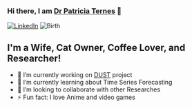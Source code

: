 ### Hi there, I am [Dr Patricia Ternes][personal-url] 👋

[![LinkedIn][linkedin-shield]][linkedin-url] ![Birth][birth-shield]

## I'm a Wife, Cat Owner, Coffee Lover, and Researcher!

- 🔭 I’m currently working on [DUST][dust-url] project
- 🌱 I’m currently learning about Time Series Forecasting
- 👯 I’m looking to collaborate with other Researches
- ⚡ Fun fact: I love Anime and video games

<!-- personal links -->
[personal-url]: https://patricia-ternes.github.io/
[linkedin-url]: https://linkedin.com/in/patricia-ternes/
<!-- professional links -->
[dust-url]: https://dust.leeds.ac.uk/
<!-- shields links -->
[linkedin-shield]: https://img.shields.io/badge/LinkkedIn-🔗-99F4FB?style=for-the-badge&logo=linkedin&logoColor=99F4FB
[birth-shield]: https://img.shields.io/badge/Place_of_Birth-🇧🇷-FBFE9A?style=for-the-badge&logo=googlemaps&logoColor=FBFE9A
